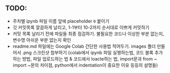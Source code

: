 ## TODO:
- 주차별 ipynb 파일 이름 앞에 placeholder `0` 붙이기
- 깃 커밋목록 깔끔하게 날리고, 1-1부터 10-2까지 순서대로 이쁘게 커밋하기
- 커밋 목록 날리기 전에 파일들 최종 점검하기. 불필요한 코드나 이상한 부분 없는지, 변수명 아쉬운 부분 없는지 확인
- readme.md 파일에는 Google Colab 간단한 사용법 적어두기. images 폴더 만들어서 .png 스크린샷 첨부하기 (colab에서 ipynb 파일 실행하는법, 코드 블록 추가하는 방법, 파일 업로드하는 법 & 코드에서 loacte하는 법, import문과 from ~ import ~문의 차이점, python에서 indentation이 중요한 이유 등등의 설명들)
